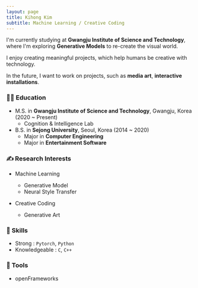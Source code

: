 ```yaml
---
layout: page
title: Kihong Kim
subtitle: Machine Learning / Creative Coding
---
```


I'm currently studying at **Gwangju Institute of Science and Technology**, where I'm exploring **Generative Models** to re-create the visual world.

I enjoy creating meaningful projects, which help humans be creative with technology.

In the future, I want to work on projects, such as **media art**, **interactive installations**.


### 🙋‍♂️ Education  
- M.S. in **Gwangju Institute of Science and Technology**, Gwangju, Korea (2020 ~ Present)
  - Cognition & Intelligence Lab
- B.S. in **Sejong University**, Seoul, Korea (2014 ~ 2020)
  - Major in **Computer Engineering**
  - Major in **Entertainment Software**


### ✍ Research Interests  
- Machine Learning
  - Generative Model
  - Neural Style Transfer

- Creative Coding
  - Generative Art

### 📄 Skills
- Strong : `Pytorch`, `Python`
- Knowledgeable : `C`, `C++`

### 🔧 Tools
- openFrameworks